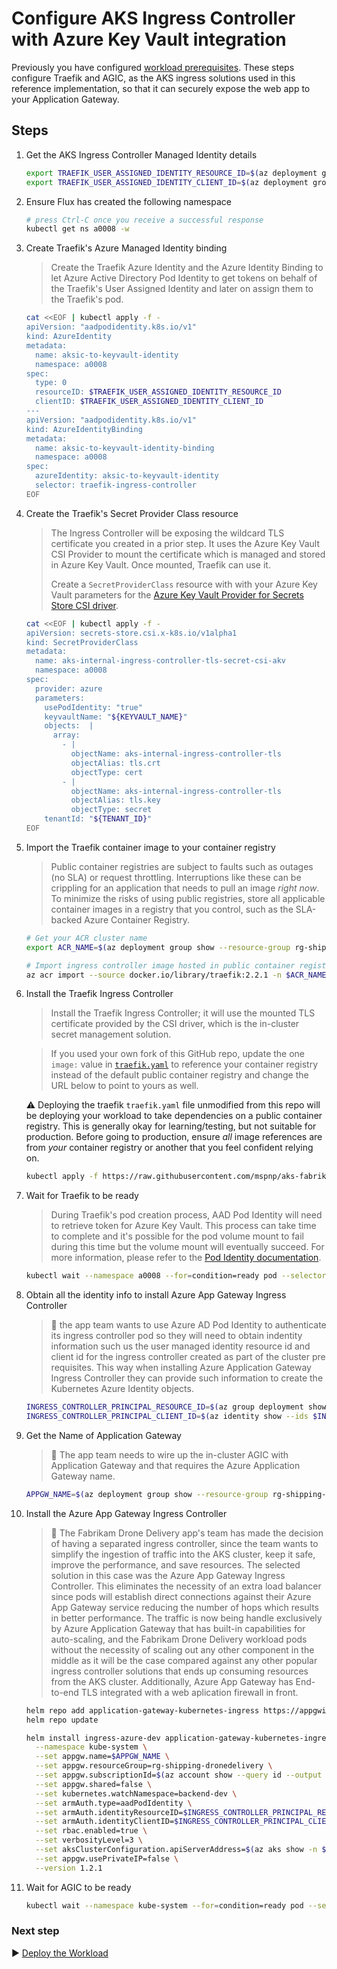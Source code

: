 # Configure AKS Ingress Controller with Azure Key Vault integration

Previously you have configured [workload prerequisites](./07-workload-prerequisites.md). These steps configure Traefik and AGIC, as the AKS ingress solutions used in this reference implementation, so that it can securely expose the web app to your Application Gateway.

## Steps

1. Get the AKS Ingress Controller Managed Identity details

   ```bash
   export TRAEFIK_USER_ASSIGNED_IDENTITY_RESOURCE_ID=$(az deployment group show --resource-group rg-shipping-dronedelivery -n cluster-stamp --query properties.outputs.aksIngressControllerUserManageIdentityResourceId.value -o tsv)
   export TRAEFIK_USER_ASSIGNED_IDENTITY_CLIENT_ID=$(az deployment group show --resource-group rg-shipping-dronedelivery -n cluster-stamp --query properties.outputs.aksIngressControllerUserManageIdentityClientId.value -o tsv)
   ```

1. Ensure Flux has created the following namespace

   ```bash
   # press Ctrl-C once you receive a successful response
   kubectl get ns a0008 -w
   ```

1. Create Traefik's Azure Managed Identity binding

   > Create the Traefik Azure Identity and the Azure Identity Binding to let Azure Active Directory Pod Identity to get tokens on behalf of the Traefik's User Assigned Identity and later on assign them to the Traefik's pod.

   ```bash
   cat <<EOF | kubectl apply -f -
   apiVersion: "aadpodidentity.k8s.io/v1"
   kind: AzureIdentity
   metadata:
     name: aksic-to-keyvault-identity
     namespace: a0008
   spec:
     type: 0
     resourceID: $TRAEFIK_USER_ASSIGNED_IDENTITY_RESOURCE_ID
     clientID: $TRAEFIK_USER_ASSIGNED_IDENTITY_CLIENT_ID
   ---
   apiVersion: "aadpodidentity.k8s.io/v1"
   kind: AzureIdentityBinding
   metadata:
     name: aksic-to-keyvault-identity-binding
     namespace: a0008
   spec:
     azureIdentity: aksic-to-keyvault-identity
     selector: traefik-ingress-controller
   EOF
   ```

1. Create the Traefik's Secret Provider Class resource

   > The Ingress Controller will be exposing the wildcard TLS certificate you created in a prior step. It uses the Azure Key Vault CSI Provider to mount the certificate which is managed and stored in Azure Key Vault. Once mounted, Traefik can use it.
   >
   > Create a `SecretProviderClass` resource with with your Azure Key Vault parameters for the [Azure Key Vault Provider for Secrets Store CSI driver](https://github.com/Azure/secrets-store-csi-driver-provider-azure).

   ```bash
   cat <<EOF | kubectl apply -f -
   apiVersion: secrets-store.csi.x-k8s.io/v1alpha1
   kind: SecretProviderClass
   metadata:
     name: aks-internal-ingress-controller-tls-secret-csi-akv
     namespace: a0008
   spec:
     provider: azure
     parameters:
       usePodIdentity: "true"
       keyvaultName: "${KEYVAULT_NAME}"
       objects:  |
         array:
           - |
             objectName: aks-internal-ingress-controller-tls
             objectAlias: tls.crt
             objectType: cert
           - |
             objectName: aks-internal-ingress-controller-tls
             objectAlias: tls.key
             objectType: secret
       tenantId: "${TENANT_ID}"
   EOF
   ```

1. Import the Traefik container image to your container registry

   > Public container registries are subject to faults such as outages (no SLA) or request throttling. Interruptions like these can be crippling for an application that needs to pull an image _right now_. To minimize the risks of using public registries, store all applicable container images in a registry that you control, such as the SLA-backed Azure Container Registry.

   ```bash
   # Get your ACR cluster name
   export ACR_NAME=$(az deployment group show --resource-group rg-shipping-dronedelivery -n cluster-stamp --query properties.outputs.containerRegistryName.value -o tsv)

   # Import ingress controller image hosted in public container registries
   az acr import --source docker.io/library/traefik:2.2.1 -n $ACR_NAME
   ```

1. Install the Traefik Ingress Controller

   > Install the Traefik Ingress Controller; it will use the mounted TLS certificate provided by the CSI driver, which is the in-cluster secret management solution.

   > If you used your own fork of this GitHub repo, update the one `image:` value in [`traefik.yaml`](./workload/traefik.yaml) to reference your container registry instead of the default public container registry and change the URL below to point to yours as well.

   :warning: Deploying the traefik `traefik.yaml` file unmodified from this repo will be deploying your workload to take dependencies on a public container registry. This is generally okay for learning/testing, but not suitable for production. Before going to production, ensure _all_ image references are from _your_ container registry or another that you feel confident relying on.

   ```bash
   kubectl apply -f https://raw.githubusercontent.com/mspnp/aks-fabrikam-dronedelivery/main/workload/traefik.yaml
   ```

1. Wait for Traefik to be ready

   > During Traefik's pod creation process, AAD Pod Identity will need to retrieve token for Azure Key Vault. This process can take time to complete and it's possible for the pod volume mount to fail during this time but the volume mount will eventually succeed. For more information, please refer to the [Pod Identity documentation](https://github.com/Azure/secrets-store-csi-driver-provider-azure/blob/master/docs/pod-identity-mode.md).

   ```bash
   kubectl wait --namespace a0008 --for=condition=ready pod --selector=app.kubernetes.io/name=traefik-ingress-ilb --timeout=90s
   ```

1. Obtain all the identity info to install Azure App Gateway Ingress Controller

   > :book: the app team wants to use Azure AD Pod Identity to authenticate its
   > ingress controller pod so they will need to obtain indentity information such us the
   > user managed identity resource id and client id for the ingress controller created as part of the cluster pre requisites.
   > This way when installing Azure Application Gateway Ingress Controller they can provide such information to create the Kubernetes Azure Identity objects.

   ```bash
   INGRESS_CONTROLLER_PRINCIPAL_RESOURCE_ID=$(az group deployment show -g rg-shipping-dronedelivery -n cluster-stamp-prereqs-identities --query properties.outputs.appGatewayControllerPrincipalResourceId.value -o tsv)
   INGRESS_CONTROLLER_PRINCIPAL_CLIENT_ID=$(az identity show --ids $INGRESS_CONTROLLER_PRINCIPAL_RESOURCE_ID --query clientId -o tsv)
   ```
1. Get the Name of Application Gateway

   > :book: The app team needs to wire up the in-cluster AGIC with Application Gateway and that requires the Azure Application Gateway name.

   ```bash
   APPGW_NAME=$(az deployment group show --resource-group rg-shipping-dronedelivery -n cluster-stamp --query properties.outputs.agwName.value -o tsv)
   ```

1. Install the Azure App Gateway Ingress Controller

   > :book: The Fabrikam Drone Delivery app's team has made the decision of having a
   > separated ingress controller, since the team wants to simplify the
   > ingestion of traffic into the AKS cluster, keep it safe, improve the performance, and save resources.
   > The selected solution in this case was the Azure App Gateway
   > Ingress Controller. This eliminates the necessity of an extra load
   > balancer since pods will establish direct connections against their Azure App Gateway service
   > reducing the number of hops which results in better performance.
   > The traffic is now being handle exclusively by Azure
   > Application Gateway that has built-in capabilities for auto-scaling, and the Fabrikam Drone Delivery workload pods without
   > the necessity of scaling out any other component in the middle as it will
   > be the case compared against any other popular ingress controller solutions that ends up
   > consuming resources from the AKS cluster. Additionally, Azure App Gateway has
   > End-to-end TLS integrated with a web aplication firewall in front.

   ```bash
   helm repo add application-gateway-kubernetes-ingress https://appgwingress.blob.core.windows.net/ingress-azure-helm-package/
   helm repo update

   helm install ingress-azure-dev application-gateway-kubernetes-ingress/ingress-azure \
     --namespace kube-system \
     --set appgw.name=$APPGW_NAME \
     --set appgw.resourceGroup=rg-shipping-dronedelivery \
     --set appgw.subscriptionId=$(az account show --query id --output tsv) \
     --set appgw.shared=false \
     --set kubernetes.watchNamespace=backend-dev \
     --set armAuth.type=aadPodIdentity \
     --set armAuth.identityResourceID=$INGRESS_CONTROLLER_PRINCIPAL_RESOURCE_ID \
     --set armAuth.identityClientID=$INGRESS_CONTROLLER_PRINCIPAL_CLIENT_ID \
     --set rbac.enabled=true \
     --set verbosityLevel=3 \
     --set aksClusterConfiguration.apiServerAddress=$(az aks show -n $AKS_CLUSTER_NAME -g rg-shipping-dronedelivery --query fqdn -o tsv) \
     --set appgw.usePrivateIP=false \
     --version 1.2.1
   ```

1. Wait for AGIC to be ready

   ```bash
   kubectl wait --namespace kube-system --for=condition=ready pod --selector=release=ingress-azure-dev --timeout=90s
   ```

### Next step

:arrow_forward: [Deploy the Workload](./09-workload.md)
